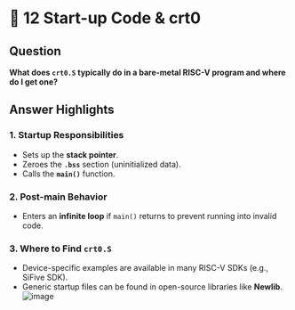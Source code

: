 # 🚀 12 Start-up Code & crt0

## Question

**What does `crt0.S` typically do in a bare-metal RISC-V program and where do I get one?**

## Answer Highlights

### 1. Startup Responsibilities
- Sets up the **stack pointer**.
- Zeroes the **`.bss`** section (uninitialized data).
- Calls the **`main()`** function.

### 2. Post-main Behavior
- Enters an **infinite loop** if `main()` returns to prevent running into invalid code.

### 3. Where to Find `crt0.S`
- Device-specific examples are available in many RISC-V SDKs (e.g., SiFive SDK).
- Generic startup files can be found in open-source libraries like **Newlib**.
![image](https://github.com/user-attachments/assets/504caf13-28d4-46c9-8bdf-085dcb4f77ed)
